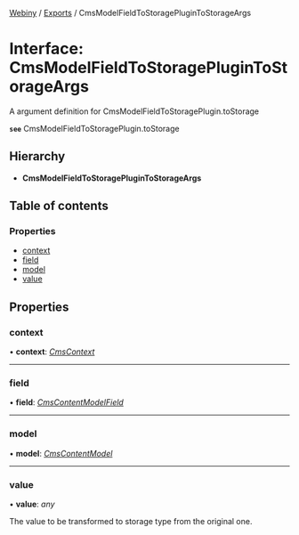 [Webiny](../README.md) / [Exports](../modules.md) / CmsModelFieldToStoragePluginToStorageArgs

# Interface: CmsModelFieldToStoragePluginToStorageArgs

A argument definition for CmsModelFieldToStoragePlugin.toStorage

**`see`** CmsModelFieldToStoragePlugin.toStorage

## Hierarchy

* **CmsModelFieldToStoragePluginToStorageArgs**

## Table of contents

### Properties

- [context](cmsmodelfieldtostorageplugintostorageargs.md#context)
- [field](cmsmodelfieldtostorageplugintostorageargs.md#field)
- [model](cmsmodelfieldtostorageplugintostorageargs.md#model)
- [value](cmsmodelfieldtostorageplugintostorageargs.md#value)

## Properties

### context

• **context**: [*CmsContext*](cmscontext.md)

___

### field

• **field**: [*CmsContentModelField*](cmscontentmodelfield.md)

___

### model

• **model**: [*CmsContentModel*](cmscontentmodel.md)

___

### value

• **value**: *any*

The value to be transformed to storage type from the original one.
